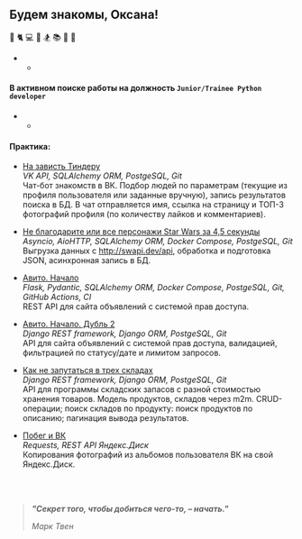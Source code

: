 ## Будем знакомы, Оксана!
:ocean: :cat2: :computer: :sunrise_over_mountains: :snowboarder: :books: :clinking_glasses: :badminton:
- - 

#### В активном поиске работы на должность **`Junior/Trainee Python developer`**
- -


#### Практика:

* [На зависть Тиндеру](https://github.com/OksanaSha/Vkinder.git)<br>
_VK API, SQLAlchemy ORM, PostgeSQL, Git_<br>
Чат-бот знакомств в ВК. Подбор людей по параметрам (текущие из профиля пользователя или заданные вручную), запись результатов поиска в БД. В чат отправляется имя, ссылка на страницу и ТОП-3 фотографий профиля (по количеству лайков и комментариев).

* [Не благодарите или все персонажи Star Wars за 4,5 секунды](https://github.com/OksanaSha/asyncio_swapi.git)<br>
_Asyncio, AioHTTP, SQLAlchemy ORM, Docker Compose, PostgeSQL, Git_<br>
Выгрузка данных с http://swapi.dev/api, обработка и подготовка JSON, асинхронная запись в БД.

* [Авито. Начало](https://github.com/OksanaSha/flask_posts.git)<br>
_Flask, Pydantic, SQLAlchemy ORM, Docker Compose, PostgeSQL, Git, GitHub Actions, CI_<br>
REST API для сайта объявлений с системой прав доступа.

* [Авито. Начало. Дубль 2](https://github.com/OksanaSha/django_first/tree/video/3.3-permissions/api_with_restrictions)<br>
_Django REST framework, Django ORM, PostgeSQL, Git_<br>
API для сайта объявлений с системой прав доступа, валидацией, фильтрацией по статусу/дате и лимитом запросов.

* [Как не запутаться в трех складах](https://github.com/OksanaSha/django_first/tree/video/3.2-crud/stocks_products)<br>
_Django REST framework, Django ORM, PostgeSQL, Git_<br>
API для программы складских запасов с разной стоимостью хранения товаров. Модель продуктов, складов через m2m. CRUD-операции; поиск складов по продукту: поиск продуктов по описанию; пагинация вывода результатов.

* [Побег и ВК](https://github.com/OksanaSha/YaDisk)<br>
_Requests, REST API Яндекс.Диск_<br>
Копирования фотографий из альбомов пользователя ВК на свой Яндекс.Диск.
<br>
<br>


> ***"Секрет того, чтобы добиться чего-то, – начать."***
> 
> _Марк_ _Твен_



